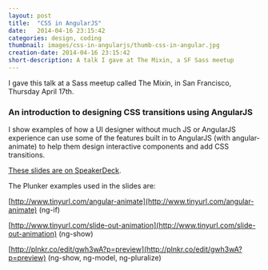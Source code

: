 ```yaml
---
layout: post
title:  "CSS in AngularJS"
date:   2014-04-16 23:15:42
categories: design, coding
thumbnail: images/css-in-angularjs/thumb-css-in-angular.jpg
creation-date: 2014-04-16 23:15:42
short-description: A talk I gave at The Mixin, a SF Sass meetup
---
```


I gave this talk at a Sass meetup called The Mixin, in San Francisco, Thursday April 17th.

### An introduction to designing CSS transitions using AngularJS

I show examples of how a UI designer without much JS or AngularJS experience can use some of the features built in to AngularJS (with angular-animate) to help them design interactive components and add CSS transitions.

<script async class="speakerdeck-embed" data-id="2bda9dd0a89d013158b34e63a9a4b79a" data-ratio="1.33333333333333" src="//speakerdeck.com/assets/embed.js"></script>
[These slides are on SpeakerDeck](https://speakerdeck.com/jessicaspacekat/an-introduction-to-designing-css-transitions-using-angularjs).

The Plunker examples used in the slides are:

[http://www.tinyurl.com/angular-animate](http://www.tinyurl.com/angular-animate) (ng-if)

[http://www.tinyurl.com/slide-out-animation](http://www.tinyurl.com/slide-out-animation) (ng-show)

[http://plnkr.co/edit/gwh3wA?p=preview](http://plnkr.co/edit/gwh3wA?p=preview) (ng-show, ng-model, ng-pluralize)
